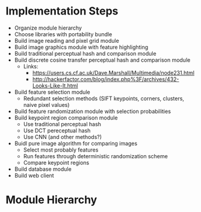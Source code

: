 # Implementation Steps

- Organize module hierarchy
- Choose libraries with portability bundle
- Build image reading and pixel grid module
- Build image graphics module with feature highlighting
- Build traditional perceptual hash and comparison module
- Build discrete cosine transfer perceptual hash and comparison module
    - Links:
        - https://users.cs.cf.ac.uk/Dave.Marshall/Multimedia/node231.html
        - http://hackerfactor.com/blog/index.php%3F/archives/432-Looks-Like-It.html
- Build feature selection module
  - Redundant selection methods (SIFT keypoints, corners, clusters, naive pixel values)
- Build feature randomization module with selection probabilities
- Build keypoint region comparison module
  - Use traditional perceptual hash
  - Use DCT pereceptual hash
  - Use CNN (and other methods?)
- Buidl pure image algorithm for comparing images
  - Select most probably features
  - Run features through deterministic randomization scheme
  - Compare keypoint regions
- Build database module
- Build web client

# Module Hierarchy
